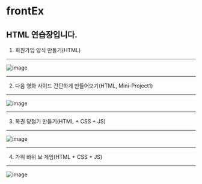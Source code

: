 # frontEx
HTML 연습장입니다.
------------


1. 회원가입 양식 만들기(HTML)
------------

![image](https://github.com/devpigKing/Web-Client/assets/137087678/b902f955-becd-43c7-9d5c-bda3ee73a241)


------------

2. 다음 영화 사이드 간단하게 만들어보기(HTML, Mini-Project1)
------------
![image](https://github.com/devpigKing/Web-Client/assets/137087678/b385e94d-4792-47f4-bc99-620fe1fa1310)


------------

3. 복권 당첨기 만들기(HTML + CSS + JS)
------------
![image](https://github.com/devpigKing/Web-Client/assets/137087678/0d72446a-b073-4e90-a895-05f22c762a4d)


------------

4. 가위 바위 보 게임(HTML + CSS + JS)
------------
![image](https://github.com/devpigKing/Web-Client/assets/137087678/348e85e4-e24a-4d4a-9c1d-64cb2b0ed968)



